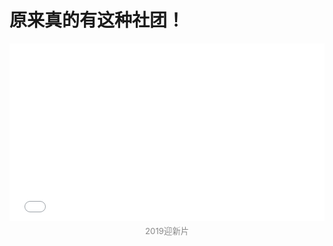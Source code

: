 # 原来真的有这种社团！

<div align="center">
  <iframe
    src="//player.bilibili.com/player.html?isOutside=true&aid=68681689&bvid=BV1zJ411g76n&cid=119031440&p=1&autoplay=0"
    allowfullscreen="true"
    style="width:100%;aspect-ratio:16/9;max-width:700px;border:none;"
  ></iframe>
  <div style="font-size: 0.95em; color: #888; margin: 0.5em 0 1.2em 0;">2019迎新片</div>
</div>

